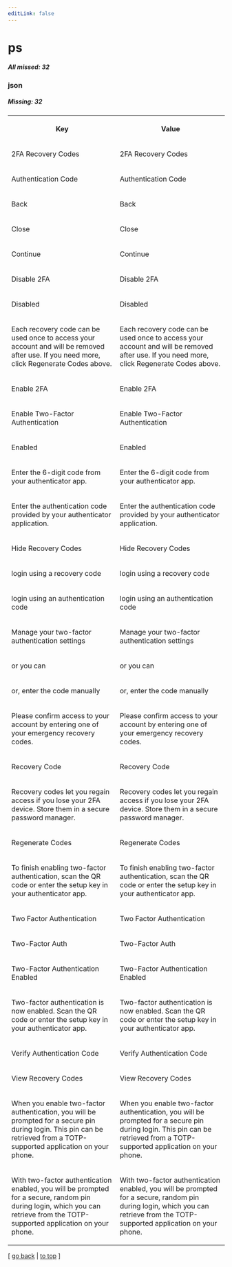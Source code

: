 ```yaml
---
editLink: false
---
```


# ps

##### All missed: 32


### json

##### Missing: 32

<table width="100%">
<tr><th width="50%">

Key

</th><th width="50%">

Value

</th></tr>
<tr><td width="50%">

2FA Recovery Codes

</td><td width="50%">

2FA Recovery Codes

</td></tr>
<tr><td width="50%">

Authentication Code

</td><td width="50%">

Authentication Code

</td></tr>
<tr><td width="50%">

Back

</td><td width="50%">

Back

</td></tr>
<tr><td width="50%">

Close

</td><td width="50%">

Close

</td></tr>
<tr><td width="50%">

Continue

</td><td width="50%">

Continue

</td></tr>
<tr><td width="50%">

Disable 2FA

</td><td width="50%">

Disable 2FA

</td></tr>
<tr><td width="50%">

Disabled

</td><td width="50%">

Disabled

</td></tr>
<tr><td width="50%">

Each recovery code can be used once to access your account and will be removed after use. If you need more, click Regenerate Codes above.

</td><td width="50%">

Each recovery code can be used once to access your account and will be removed after use. If you need more, click Regenerate Codes above.

</td></tr>
<tr><td width="50%">

Enable 2FA

</td><td width="50%">

Enable 2FA

</td></tr>
<tr><td width="50%">

Enable Two-Factor Authentication

</td><td width="50%">

Enable Two-Factor Authentication

</td></tr>
<tr><td width="50%">

Enabled

</td><td width="50%">

Enabled

</td></tr>
<tr><td width="50%">

Enter the 6-digit code from your authenticator app.

</td><td width="50%">

Enter the 6-digit code from your authenticator app.

</td></tr>
<tr><td width="50%">

Enter the authentication code provided by your authenticator application.

</td><td width="50%">

Enter the authentication code provided by your authenticator application.

</td></tr>
<tr><td width="50%">

Hide Recovery Codes

</td><td width="50%">

Hide Recovery Codes

</td></tr>
<tr><td width="50%">

login using a recovery code

</td><td width="50%">

login using a recovery code

</td></tr>
<tr><td width="50%">

login using an authentication code

</td><td width="50%">

login using an authentication code

</td></tr>
<tr><td width="50%">

Manage your two-factor authentication settings

</td><td width="50%">

Manage your two-factor authentication settings

</td></tr>
<tr><td width="50%">

or you can

</td><td width="50%">

or you can

</td></tr>
<tr><td width="50%">

or, enter the code manually

</td><td width="50%">

or, enter the code manually

</td></tr>
<tr><td width="50%">

Please confirm access to your account by entering one of your emergency recovery codes.

</td><td width="50%">

Please confirm access to your account by entering one of your emergency recovery codes.

</td></tr>
<tr><td width="50%">

Recovery Code

</td><td width="50%">

Recovery Code

</td></tr>
<tr><td width="50%">

Recovery codes let you regain access if you lose your 2FA device. Store them in a secure password manager.

</td><td width="50%">

Recovery codes let you regain access if you lose your 2FA device. Store them in a secure password manager.

</td></tr>
<tr><td width="50%">

Regenerate Codes

</td><td width="50%">

Regenerate Codes

</td></tr>
<tr><td width="50%">

To finish enabling two-factor authentication, scan the QR code or enter the setup key in your authenticator app.

</td><td width="50%">

To finish enabling two-factor authentication, scan the QR code or enter the setup key in your authenticator app.

</td></tr>
<tr><td width="50%">

Two Factor Authentication

</td><td width="50%">

Two Factor Authentication

</td></tr>
<tr><td width="50%">

Two-Factor Auth

</td><td width="50%">

Two-Factor Auth

</td></tr>
<tr><td width="50%">

Two-Factor Authentication Enabled

</td><td width="50%">

Two-Factor Authentication Enabled

</td></tr>
<tr><td width="50%">

Two-factor authentication is now enabled. Scan the QR code or enter the setup key in your authenticator app.

</td><td width="50%">

Two-factor authentication is now enabled. Scan the QR code or enter the setup key in your authenticator app.

</td></tr>
<tr><td width="50%">

Verify Authentication Code

</td><td width="50%">

Verify Authentication Code

</td></tr>
<tr><td width="50%">

View Recovery Codes

</td><td width="50%">

View Recovery Codes

</td></tr>
<tr><td width="50%">

When you enable two-factor authentication, you will be prompted for a secure pin during login. This pin can be retrieved from a TOTP-supported application on your phone.

</td><td width="50%">

When you enable two-factor authentication, you will be prompted for a secure pin during login. This pin can be retrieved from a TOTP-supported application on your phone.

</td></tr>
<tr><td width="50%">

With two-factor authentication enabled, you will be prompted for a secure, random pin during login, which you can retrieve from the TOTP-supported application on your phone.

</td><td width="50%">

With two-factor authentication enabled, you will be prompted for a secure, random pin during login, which you can retrieve from the TOTP-supported application on your phone.

</td></tr>
</table>

[ [go back](../status.md) | [to top](#) ]

